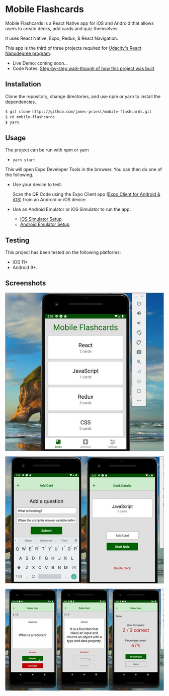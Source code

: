 # Mobile Flashcards

Mobile Flashcards is a React Native app for iOS and Android that allows users to create decks, add cards and quiz themselves.

It uses React Native, Expo, Redux, & React Navigation.

This app is the third of three projects required for [Udacity's React Nanodegree program](https://www.udacity.com/course/react-nanodegree--nd019).

- Live Demo: coming soon...
- Code Notes: [Step-by-step walk-though of how this project was built](https://james-priest.github.io/mobile-flashcards/)

## Installation

Clone the repository, change directories, and use npm or yarn to install the dependencies.

```bash
$ git clone https://github.com/james-priest/mobile-flashcards.git
$ cd mobile-flashcards
$ yarn
```

## Usage

The project can be run with npm or yarn

- `yarn start`

This will open Expo Developer Tools in the browser.  You can then do one of the following.

- Use your device to test:

    Scan the QR Code using the Expo Client app ([Expo Client for Android & iOS](https://expo.io/tools#client))  from an Android or iOS device.
- Use an Android Emulator or iOS Simulator to run the app:
    - [iOS Simulator Setup](https://docs.expo.io/versions/v33.0.0/introduction/installation/#ios-simulator)
    - [Android Emulator Setup](https://docs.expo.io/versions/v33.0.0/introduction/installation/#android-emulator)

## Testing

This project has been tested on the following platforms:

- iOS 11+
- Android 9+.

## Screenshots

![app](docs/assets/images/mfc23-small.jpg)

![app](docs/assets/images/mfc27-small.jpg)

![app](docs/assets/images/mfc33-small.jpg)